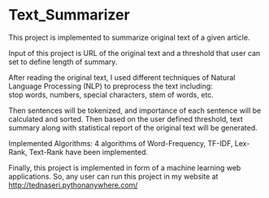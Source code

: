 # Text_Summarizer
This project is implemented to summarize original text of a given article. 

Input of this project is URL of the original text and a threshold that user can set to define length of summary.

After reading the original text, I used different techniques of Natural Language Processing (NLP) to preprocess the text including:<br>
stop words, numbers, special characters, stem of words, etc.

Then sentences will be tokenized, and importance of each sentence will be calculated and sorted. Then based on the user defined threshold, text summary along with statistical report of the original text will be generated.

Implemented Algorithms: 4 algorithms of Word-Frequency, TF-IDF, Lex-Rank, Text-Rank have been implemented.

Finally, this project is implemented in form of a machine learning web applications. So, any user can run this project in my website at http://tednaseri.pythonanywhere.com/
